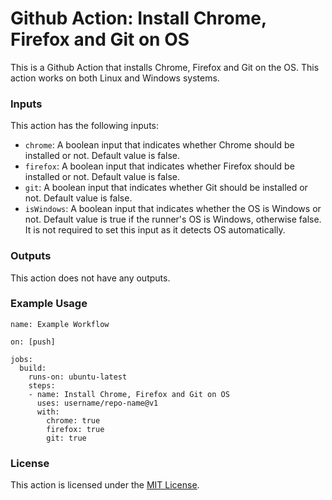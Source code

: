 # Github Action: Install Chrome, Firefox and Git on OS

This is a Github Action that installs Chrome, Firefox and Git on the OS. This action works on both Linux and Windows systems.

### Inputs

This action has the following inputs:
* `chrome`: A boolean input that indicates whether Chrome should be installed or not. Default value is false.
* `firefox`: A boolean input that indicates whether Firefox should be installed or not. Default value is false.
* `git`: A boolean input that indicates whether Git should be installed or not. Default value is false.
* `isWindows`: A boolean input that indicates whether the OS is Windows or not. Default value is true if the runner's OS is Windows, otherwise false. It is not required to set this input as it detects OS automatically.

### Outputs

This action does not have any outputs.

### Example Usage

```
name: Example Workflow

on: [push]

jobs:
  build:
    runs-on: ubuntu-latest
    steps:
    - name: Install Chrome, Firefox and Git on OS
      uses: username/repo-name@v1
      with:
        chrome: true
        firefox: true
        git: true
```

### License

This action is licensed under the [MIT License](LICENSE).
